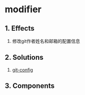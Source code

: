 # modifier

## 1. **Effects**

1. 修改git作者姓名和邮箱的配置信息

## 2. **Solutions**

1. [git-config][git-config]

## 3. **Components**

[git-config]: https://blog.csdn.net/qq_56599702/article/details/129758616
